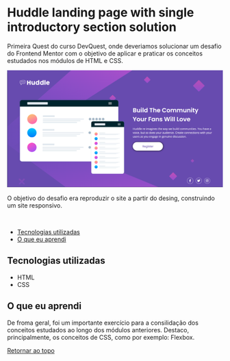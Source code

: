 # Huddle landing page with single introductory section solution
Primeira Quest do curso DevQuest, onde deveriamos solucionar um desafio do Frontend Mentor com o objetivo de aplicar e praticar os conceitos estudados nos módulos de HTML e CSS. 

<img src="./src/descktop-screenshot-solution.png">

<br>

O objetivo do desafio era reproduzir o site a partir do desing, construindo um site responsivo.

<br>

- [Tecnologias utilizadas](#tecnologias-utilizadas)
- [O que eu aprendi](#o-que-eu-aprendi)

## Tecnologias utilizadas 
- HTML 
- CSS

## O que eu aprendi
De froma  geral, foi um importante exercício para a consilidação dos conceitos estudados ao longo dos módulos anteriores.
Destaco, principalmente, os conceitos de CSS, como por exemplo: Flexbox.

[Retornar ao topo](#huddle-landing-page-with-single-introductory-section-solution)
